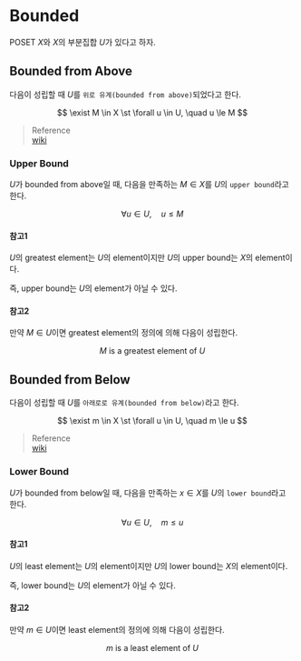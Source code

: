 # Bounded
POSET $X$와 $X$의 부분집합 $U$가 있다고 하자.

## Bounded from Above
다음이 성립할 때 $U$를 `위로 유계(bounded from above)`되었다고 한다.

$$ \exist M \in X \st \forall u \in U, \quad u \le M $$

> Reference  
> [wiki](https://en.wikipedia.org/wiki/Upper_and_lower_bounds)


### Upper Bound
$U$가 bounded from above일 때, 다음을 만족하는 $M \in X$를 $U$의 `upper bound`라고 한다.

$$ \forall u \in U, \quad u \le M $$

#### 참고1
$U$의 greatest element는 $U$의 element이지만 $U$의 upper bound는 $X$의 element이다.

즉, upper bound는 $U$의 element가 아닐 수 있다.

#### 참고2
만약 $M \in U$이면 greatest element의 정의에 의해 다음이 성립한다.

$$ M \text{ is a greatest element of } U $$


## Bounded from Below
다음이 성립할 때 $U$를 `아래로로 유계(bounded from below)`라고 한다.

$$ \exist m \in X \st \forall u \in U, \quad m \le u $$

> Reference  
> [wiki](https://en.wikipedia.org/wiki/Upper_and_lower_bounds)


### Lower Bound
$U$가 bounded from below일 때, 다음을 만족하는 $x \in X$를 $U$의 `lower bound`라고 한다.

$$ \forall u \in U, \quad m \le u $$

#### 참고1
$U$의 least element는 $U$의 element이지만 $U$의 lower bound는 $X$의 element이다.

즉, lower bound는 $U$의 element가 아닐 수 있다.

#### 참고2
만약 $m \in U$이면 least element의 정의에 의해 다음이 성립한다.

$$ m \text{ is a least element of } U $$